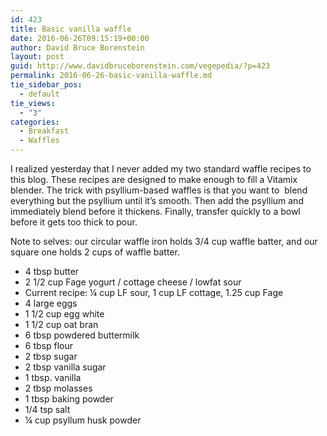 ```yaml
---
id: 423
title: Basic vanilla waffle
date: 2016-06-26T09:15:19+00:00
author: David Bruce Borenstein
layout: post
guid: http://www.davidbruceborenstein.com/vegepedia/?p=423
permalink: 2016-06-26-basic-vanilla-waffle.md
tie_sidebar_pos:
  - default
tie_views:
  - "3"
categories:
  - Breakfast
  - Waffles
---
```

I realized yesterday that I never added my two standard waffle recipes to this blog. These recipes are designed to make enough to fill a Vitamix blender. The trick with psyllium-based waffles is that you want to  blend everything but the psyllium until it&#8217;s smooth. Then add the psyllium and immediately blend before it thickens. Finally, transfer quickly to a bowl before it gets too thick to pour.

Note to selves: our circular waffle iron holds 3/4 cup waffle batter, and our square one holds 2 cups of waffle batter.

  * 4 tbsp butter
  * 2 1/2 cup Fage yogurt / cottage cheese / lowfat sour
  * Current recipe: ¼ cup LF sour, 1 cup LF cottage, 1.25 cup Fage
  * 4 large eggs
  * 1 1/2 cup egg white
  * 1 1/2 cup oat bran
  * 6 tbsp powdered buttermilk
  * 6 tbsp flour
  * 2 tbsp sugar
  * 2 tbsp vanilla sugar
  * 1 tbsp. vanilla
  * 2 tbsp molasses
  * 1 tbsp baking powder
  * 1/4 tsp salt
  * ¼ cup psyllum husk powder